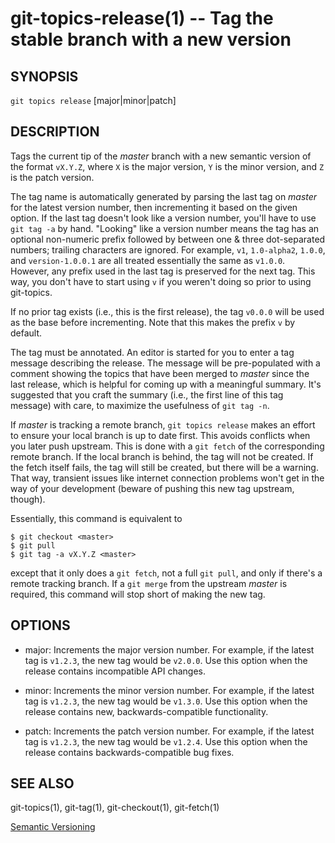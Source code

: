 # git-topics-release(1) -- Tag the stable branch with a new version

## SYNOPSIS

`git topics release` [major|minor|patch]

## DESCRIPTION

Tags the current tip of the _master_ branch with a new semantic version of the
format `vX.Y.Z`, where `X` is the major version, `Y` is the minor version, and
`Z` is the patch version.

The tag name is automatically generated by parsing the last tag on _master_ for
the latest version number, then incrementing it based on the given option. If
the last tag doesn't look like a version number, you'll have to use `git tag
-a` by hand. "Looking" like a version number means the tag has an optional
non-numeric prefix followed by between one & three dot-separated numbers;
trailing characters are ignored. For example, `v1`, `1.0-alpha2`, `1.0.0`, and
`version-1.0.0.1` are all treated essentially the same as `v1.0.0`. However,
any prefix used in the last tag is preserved for the next tag. This way, you
don't have to start using `v` if you weren't doing so prior to using
git-topics.

If no prior tag exists (i.e., this is the first release), the tag `v0.0.0` will
be used as the base before incrementing. Note that this makes the prefix `v` by
default.

The tag must be annotated. An editor is started for you to enter a tag message
describing the release. The message will be pre-populated with a comment
showing the topics that have been merged to _master_ since the last release,
which is helpful for coming up with a meaningful summary. It's suggested that
you craft the summary (i.e., the first line of this tag message) with care, to
maximize the usefulness of `git tag -n`.

If _master_ is tracking a remote branch, `git topics release` makes an effort
to ensure your local branch is up to date first. This avoids conflicts when you
later push upstream. This is done with a `git fetch` of the corresponding
remote branch. If the local branch is behind, the tag will not be created. If
the fetch itself fails, the tag will still be created, but there will be a
warning. That way, transient issues like internet connection problems won't get
in the way of your development (beware of pushing this new tag upstream,
though).

Essentially, this command is equivalent to

    $ git checkout <master>
    $ git pull
    $ git tag -a vX.Y.Z <master>

except that it only does a `git fetch`, not a full `git pull`, and only if
there's a remote tracking branch. If a `git merge` from the upstream _master_
is required, this command will stop short of making the new tag.

## OPTIONS

* major:
  Increments the major version number. For example, if the latest tag is
  `v1.2.3`, the new tag would be `v2.0.0`. Use this option when the release
  contains incompatible API changes.

* minor:
  Increments the minor version number. For example, if the latest tag is
  `v1.2.3`, the new tag would be `v1.3.0`. Use this option when the release
  contains new, backwards-compatible functionality.

* patch:
  Increments the patch version number. For example, if the latest tag is
  `v1.2.3`, the new tag would be `v1.2.4`. Use this option when the release
  contains backwards-compatible bug fixes.

## SEE ALSO

git-topics(1), git-tag(1), git-checkout(1), git-fetch(1)

[Semantic Versioning](http://semver.org/)
